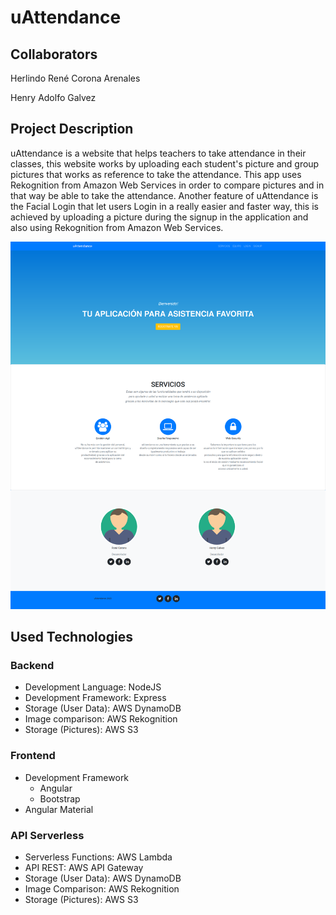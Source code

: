# uAttendance
## Collaborators
Herlindo René Corona Arenales

Henry Adolfo Galvez
## Project Description
uAttendance is a website that helps teachers to take attendance in their classes, this website works by uploading each student's picture and group pictures that works as reference to take the attendance. This app uses Rekognition from Amazon Web Services in order to compare pictures and in that way be able to take the attendance. Another feature of uAttendance is the Facial Login that let users Login in a really easier and faster way, this is achieved by uploading a picture during the signup in the application and also using Rekognition from Amazon Web Services.

<img src="Screenshot_2020-11-29 Frontend.png">

## Used Technologies
### Backend
- Development Language: NodeJS
- Development Framework: Express
- Storage (User Data): AWS DynamoDB
- Image comparison: AWS Rekognition
- Storage (Pictures): AWS S3
### Frontend
- Development Framework
    - Angular
    - Bootstrap
- Angular Material
### API Serverless
- Serverless Functions: AWS Lambda
- API REST: AWS API Gateway
- Storage (User Data): AWS DynamoDB
- Image Comparison: AWS Rekognition
- Storage (Pictures): AWS S3
